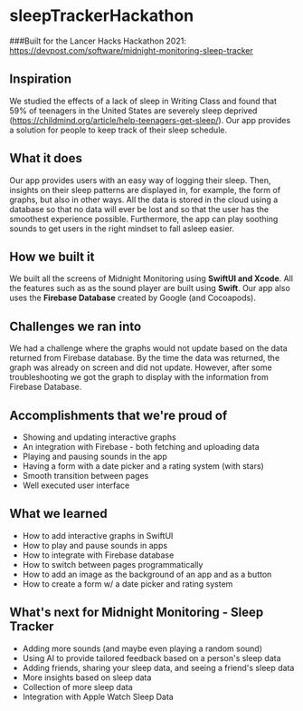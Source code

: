 # sleepTrackerHackathon
###Built for the Lancer Hacks Hackathon 2021:
https://devpost.com/software/midnight-monitoring-sleep-tracker

## Inspiration
We studied the effects of a lack of sleep in Writing Class and found that 59% of teenagers in the United States are severely sleep deprived (https://childmind.org/article/help-teenagers-get-sleep/). Our app provides a solution for people to keep track of their sleep schedule.

## What it does
Our app provides users with an easy way of logging their sleep. Then, insights on their sleep patterns are displayed in, for example, the form of graphs, but also in other ways. All the data is stored in the cloud using a database so that no data will ever be lost and so that the user has the smoothest experience possible. Furthermore, the app can play soothing sounds to get users in the right mindset to fall asleep easier.

## How we built it
We built all the screens of Midnight Monitoring using **SwiftUI and Xcode**. All the features such as as the sound player are built using **Swift**. Our app also uses the **Firebase Database** created by Google (and Cocoapods). 

## Challenges we ran into
We had a challenge where the graphs would not update based on the data returned from Firebase database. By the time the data was returned, the graph was already on screen and did not update. However, after some troubleshooting we got the graph to display with the information from Firebase Database.

## Accomplishments that we're proud of
- Showing and updating interactive graphs
- An integration with Firebase - both fetching and uploading data
- Playing and pausing sounds in the app
- Having a form with a date picker and a rating system (with stars)
- Smooth transition between pages
- Well executed user interface

## What we learned
- How to add interactive graphs in SwiftUI
- How to play and pause sounds in apps
- How to integrate with Firebase database
- How to switch between pages programmatically
- How to add an image as the background of an app and as a button
- How to create a form w/ a date picker and rating system

## What's next for Midnight Monitoring - Sleep Tracker
- Adding more sounds (and maybe even playing a random sound)
- Using AI to provide tailored feedback based on a person's sleep data
- Adding friends, sharing your sleep data, and seeing a friend's sleep data
- More insights based on sleep data
- Collection of more sleep data
- Integration with Apple Watch Sleep Data

